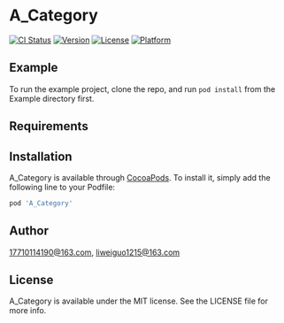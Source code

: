 
# A_Category

[![CI Status](https://img.shields.io/travis/17710114190@163.com/A_Category.svg?style=flat)](https://travis-ci.org/17710114190@163.com/A_Category)
[![Version](https://img.shields.io/cocoapods/v/A_Category.svg?style=flat)](https://cocoapods.org/pods/A_Category)
[![License](https://img.shields.io/cocoapods/l/A_Category.svg?style=flat)](https://cocoapods.org/pods/A_Category)
[![Platform](https://img.shields.io/cocoapods/p/A_Category.svg?style=flat)](https://cocoapods.org/pods/A_Category)

## Example

To run the example project, clone the repo, and run `pod install` from the Example directory first.

## Requirements

## Installation

A_Category is available through [CocoaPods](https://cocoapods.org). To install
it, simply add the following line to your Podfile:

```ruby
pod 'A_Category'
```

## Author

17710114190@163.com, liweiguo1215@163.com

## License

A_Category is available under the MIT license. See the LICENSE file for more info.
